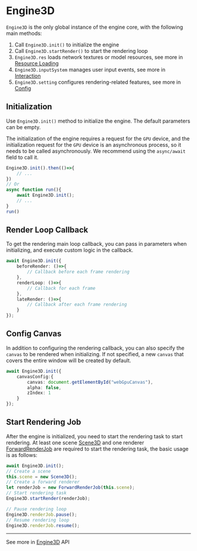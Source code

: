 # Engine3D
`Engine3D` is the only global instance of the engine core, with the following main methods:
1. Call `Engine3D.init()` to initialize the engine
2. Call `Engine3D.startRender()` to start the rendering loop
3. `Engine3D.res` loads network textures or model resources, see more in [Resource Loading](/guide/resource/Readme)
4. `Engine3D.inputSystem` manages user input events, see more in [Interaction](/guide/interaction/Readme)
5. `Engine3D.setting` configures rendering-related features, see more in [Config](/guide/core/config)

## Initialization
Use `Engine3D.init()` method to initialize the engine. The default parameters can be empty.

The initialization of the engine requires a request for the `GPU` device, and the initialization request for the `GPU` device is an asynchronous process, so it needs to be called asynchronously. We recommend using the `async/await` field to call it.

```ts
Engine3D.init().then(()=>{
    // ...
})
// Or
async function run(){
    await Engine3D.init();
    // ...
}
run()
```

## Render Loop Callback
To get the rendering main loop callback, you can pass in parameters when initializing, and execute custom logic in the callback.

```ts
await Engine3D.init({
    beforeRender: ()=>{
        // Callback before each frame rendering
    },
    renderLoop: ()=>{
        // Callback for each frame
    },
    lateRender: ()=>{
        // Callback after each frame rendering
    }
});
```

## Config Canvas
In addition to configuring the rendering callback, you can also specify the `canvas` to be rendered when initializing. If not specified, a new `canvas` that covers the entire window will be created by default.

```ts
await Engine3D.init({
    canvasConfig:{
        canvas: document.getElementById("webGpuCanvas"),
        alpha: false,
        zIndex: 1
    }
});
```

## Start Rendering Job
After the engine is initialized, you need to start the rendering task to start rendering. At least one scene [Scene3D](/guide/core/scene) and one renderer [ForwardRenderJob](/api/classes/ForwardRenderJob) are required to start the rendering task, the basic usage is as follows:

```ts
await Engine3D.init();
// Create a scene
this.scene = new Scene3D();
// Create a forward renderer
let renderJob = new ForwardRenderJob(this.scene);
// Start rendering task
Engine3D.startRender(renderJob);

// Pause rendering loop
Engine3D.renderJob.pause();
// Resume rendering loop
Engine3D.renderJob.resume();
```
---
See more in [Engine3D](/api/classes/Engine3D) API



